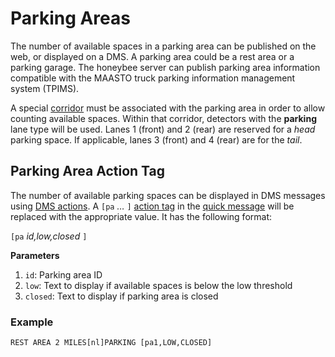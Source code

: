 # Parking Areas

The number of available spaces in a parking area can be published on the web,
or displayed on a DMS.  A parking area could be a rest area or a parking garage.
The honeybee server can publish parking area information compatible with the
MAASTO truck parking information management system (TPIMS).

A special [corridor] must be associated with the parking area in order to allow
counting available spaces.  Within that corridor, detectors with the **parking**
lane type will be used.  Lanes 1 (front) and 2 (rear) are reserved for a _head_
parking space.  If applicable, lanes 3 (front) and 4 (rear) are for the _tail_.

## Parking Area Action Tag

The number of available parking spaces can be displayed in DMS messages using
[DMS actions].  A `[pa` *…* `]` [action tag] in the [quick message] will be
replaced with the appropriate value.  It has the following format:

`[pa` *id,low,closed* `]`

**Parameters**

1. `id`: Parking area ID
2. `low`: Text to display if available spaces is below the low threshold
3. `closed`: Text to display if parking area is closed

### Example

```
REST AREA 2 MILES[nl]PARKING [pa1,LOW,CLOSED]
```


[action tag]: action_plans.html#dms-action-tags
[corridor]: road_topology.html#corridors
[DMS actions]: action_plans.html#dms-actions
[quick message]: dms.html#quick-messages
